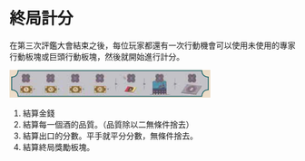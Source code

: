 # 終局計分

在第三次評鑑大會結束之後，每位玩家都還有一次行動機會可以使用未使用的專家行動板塊或巨頭行動板塊，然後就開始進行計分。

![](<../.gitbook/assets/image (21).png>)

1. 結算金錢
2. 結算每一個酒的品質。（品質除以二無條件捨去）
3. 結算出口的分數。平手就平分分數，無條件捨去。
4. 結算終局獎勵板塊。
